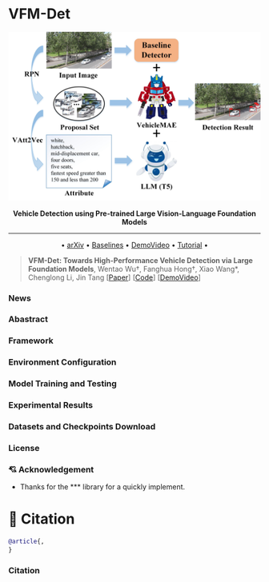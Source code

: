 # VFM-Det 

<div align="center">
  
<img src="https://github.com/Event-AHU/VFM-Det/blob/main/figures/firstIMG.jpg" width="600">
  
**Vehicle Detection using Pre-trained Large Vision-Language Foundation Models** 

------

<p align="center">
  • <a href="">arXiv</a> • 
  <a href="">Baselines</a> •
  <a href="">DemoVideo</a> • 
  <a href="">Tutorial</a> •
</p>

</div>

> **VFM-Det: Towards High-Performance Vehicle Detection via Large Foundation Models**,
  Wentao Wu†, Fanghua Hong†, Xiao Wang*, Chenglong Li, Jin Tang 
  [[Paper]()]
  [[Code]()]
  [[DemoVideo]()] 



### News 


### Abastract 


### Framework 


### Environment Configuration 


### Model Training and Testing 


### Experimental Results 


### Datasets and Checkpoints Download 




### License 



### :cupid: Acknowledgement 
* Thanks for the *** library for a quickly implement.

# :newspaper: Citation 
```bibtex
@article{,
}
```



### Citation 









